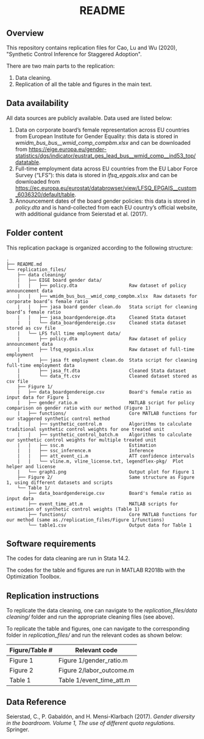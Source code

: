 <div align="center">

# README
    
</div>

## Overview

This repository contains replication files for Cao, Lu and Wu (2020), "Synthetic Control Inference for Staggered Adoption".

There are two main parts to the replication:

1.  Data cleaning.
2.  Replication of all the table and figures in the main text.

## Data availability

All data sources are publicly available. Data used are listed below:

1.  Data on corporate board’s female representation across EU countries from European Institute for Gender Equality: this data is stored in *wmidm_bus_bus\_\_wmid_comp_compbm.xlsx* and can be downloaded from <https://eige.europa.eu/gender-statistics/dgs/indicator/eustrat_ges_lead_bus__wmid_comp__ind53_top/datatable>.
2.  Full-time employment data across EU countries from the EU Labor Force Survey (“LFS”): this data is stored in *lfsq_epgais.xlsx* and can be downloaded from <https://ec.europa.eu/eurostat/databrowser/view/LFSQ_EPGAIS__custom_6036320/default/table>.
3.  Announcement dates of the board gender policies: this data is stored in *policy.dta* and is hand-collected from each EU country’s official website, with additional guidance from Seierstad et al. (2017).

## Folder content

This replication package is organized according to the following structure:

```         
.
├── README.md                               
└── replication_files/
    ├── data cleaning/
    |   ├── EIGE board gender data/                
    |   |   ├── policy.dta                   Raw dataset of policy announcement data
    |   |   ├── wmidm_bus_bus__wmid_comp_compbm.xlsx  Raw datasets for corporate board’s female ratio
    |   |   ├── jasa board gender clean.do   Stata script for cleaning board’s female ratio
    |   |   ├── jasa_boardgendereige.dta     Cleaned Stata dataset
    |   |   └── data_boardgendereige.csv     Cleaned stata dataset stored as csv file
    |   └── LFS full time employment data/
    |       ├── policy.dta                   Raw dataset of policy announcement data
    |       ├── lfsq_epgais.xlsx             Raw dataset of full-time employment
    |       ├── jasa ft employment clean.do  Stata script for cleaning full-time employment data
    |       ├── jasa_ft.dta                  Cleaned Stata dataset
    |       └── data_ft.csv                  Cleaned dataset stored as csv file
    ├── Figure 1/                           
    |   ├── data_boardgendereige.csv         Board's female ratio as input data for Figure 1
    |   ├── gender_ratio.m                   MATLAB script for policy comparison on gender ratio with our method (Figure 1)
    |   ├── functions/                       Core MATLAB functions for our staggered synthetic control method
    |   |   ├── synthetic_control.m          Algorithms to calculate traditional synthetic control weights for one treated unit
    |   |   ├── synthetic_control_batch.m    Algorithms to calculate our synthetic control weights for multiple treated unit
    |   |   ├── ssc.m                        Estimation
    |   |   ├── ssc_inference.m              Inference
    |   |   ├── att_event_ci.m               ATT confidence intervals
    |   |   └── vline.m, vline_license.txt, legendflex-pkg/  Plot helper and license
    |   └── graph1.png                       Output plot for Figure 1
    ├── Figure 2/                            Same structure as Figure 1, using different datasets and scripts
    └── Table 1/                         
        ├── data_boardgendereige.csv         Board's female ratio as input data
        ├── event_time_att.m                 MATLAB scripts for estimation of synthetic control weights (Table 1)
        ├── functions/                       Core MATLAB functions for our method (same as./replication_files/Figure 1/functions)
        └── table1.csv                       Output data for Table 1
```

## Software requirements

The codes for data cleaning are run in Stata 14.2.

The codes for the table and figures are run in MATLAB R2018b with the Optimization Toolbox.

## Replication instructions

To replicate the data cleaning, one can navigate to the *replication_files/data cleaning/* folder and run the appropriate cleaning files (see above).

To replicate the table and figures, one can navigate to the corresponding folder in *replication_files/* and run the relevant codes as shown below:

| Figure/Table \# | Relevant code                              |
|-----------------|--------------------------------------------|
| Figure 1        | Figure 1/gender_ratio.m                    |
| Figure 2        | Figure 2/labor_outcome.m                   |
| Table 1         | Table 1/event_time_att.m                   |

## Data Reference

Seierstad, C., P. Gabaldón, and H. Mensi-Klarbach (2017). *Gender diversity in the boardroom. Volume 1, The use of different quota regulations.* Springer.

